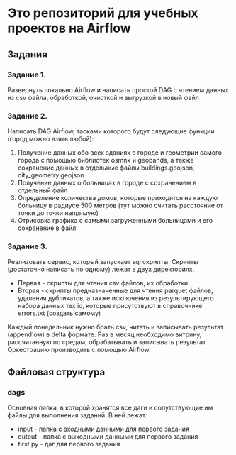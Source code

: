 # Это репозиторий для учебных проектов на Airflow

## Задания
### Задание 1.
Развернуть локально Airflow и написать простой DAG с чтением данных из csv файла, обработкой, очисткой и выгрузкой в новый файл

### Задание 2.
Написать DAG Airflow, тасками которого будут следующие функции (город можно взять любой): 
1. Получение данных обо всех зданиях в городе и геометрии самого города с помощью библиотек osmnx и geopands, а также сохранение данных в отдельные файлы buildings.geojson, city_geometry.geojson
2. Получение данных о больницах в городе с сохранением в отдельный файл
3. Определение количества домов, которые приходятся на каждую больницу в радиусе 500 метров (тут можно считать расстояние от точки до точки напрямую)
4. Отрисовка графика с самыми загруженными больницами и его сохранение в файл

### Задание 3.
Реализовать сервис, который запускает sql скрипты. Скрипты (достаточно написать по одному) лежат в двух директориях. 
- Первая - скрипты для чтения csv файлов, их обработки
- Вторая - скрипты предназначенные для чтения parquet файлов, удаления дубликатов, а также исключения из результирующего набора данных тех id, которые присутствуют в справочнике errors.txt (создать самому)

Каждый понедельник нужно брать csv, читать и записывать результат (append'ом) в delta формате.
Раз в месяц необходимо витрину, рассчитанную по средам, обрабатывать и записывать результат.
Оркестрацию производить с помощью Airflow.

## Файловая структура

### dags 
Основная папка, в которой хранятся все даги и сопутствующие им файлы для выполнения заданий. В ней лежат:

- input - папка с входными данными для первого задания
- output - папка с выходными данными для первого задания
- first.py - даг для первого задания

